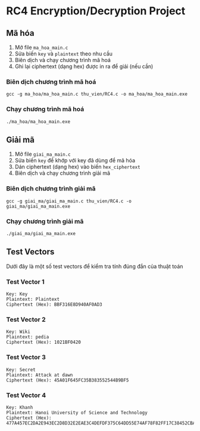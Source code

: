 # RC4 Encryption/Decryption Project
## Mã hóa

1. Mở file `ma_hoa_main.c`
2. Sửa biến `key` và `plaintext` theo nhu cầu
3. Biên dịch và chạy chương trình mã hoá
4. Ghi lại ciphertext (dạng hex) được in ra để giải (nếu cần)
   
### Biên dịch chương trình mã hoá
```
gcc -g ma_hoa/ma_hoa_main.c thu_vien/RC4.c -o ma_hoa/ma_hoa_main.exe
```

### Chạy chương trình mã hoá
```
./ma_hoa/ma_hoa_main.exe
```

## Giải mã

1. Mở file `giai_ma_main.c`
2. Sửa biến `key` để khớp với key đã dùng để mã hóa
3. Dán ciphertext (dạng hex) vào biến `hex_ciphertext`
4. Biên dịch và chạy chương trình giải mã
### Biên dịch chương trình giải mã
```
gcc -g giai_ma/giai_ma_main.c thu_vien/RC4.c -o giai_ma/giai_ma_main.exe
```

### Chạy chương trình giải mã
```
./giai_ma/giai_ma_main.exe
```


## Test Vectors

Dưới đây là một số test vectors để kiểm tra tính đúng đắn của thuật toán

### Test Vector 1
```
Key: Key
Plaintext: Plaintext
Ciphertext (Hex): BBF316E8D940AF0AD3
```

### Test Vector 2
```
Key: Wiki
Plaintext: pedia
Ciphertext (Hex): 1021BF0420
```

### Test Vector 3
```
Key: Secret
Plaintext: Attack at dawn
Ciphertext (Hex): 45A01F645FC35B383552544B9BF5
```
### Test Vector 4
```
Key: Khanh
Plaintext: Hanoi University of Science and Technology
Ciphertext (Hex): 477A457EC2DA2E943EC2D8D32E2EAE3C4DEFDF375C64DD55E74AF78F82FF17C38452CBA7B2CA1B878374
```
